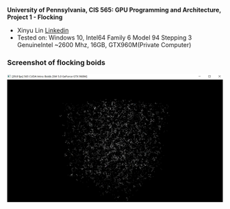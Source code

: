 **University of Pennsylvania, CIS 565: GPU Programming and Architecture,
Project 1 - Flocking**

* Xinyu Lin
[Linkedin](https://www.linkedin.com/in/xinyu-lin-138352125/)
* Tested on: Windows 10, Intel64 Family 6 Model 94 Stepping 3 GenuineIntel ~2600 Mhz, 16GB, GTX960M(Private Computer)

### Screenshot of flocking boids

![](images/1.png)
